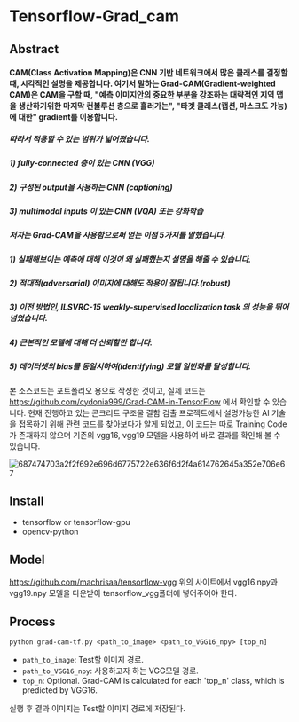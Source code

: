 # Tensorflow-Grad_cam
## Abstract
#### CAM(Class Activation Mapping)은 CNN 기반 네트워크에서 많은 클래스를 결정할 때, 시각적인 설명을 제공합니다. 여기서 말하는 Grad-CAM(Gradient-weighted CAM)은 CAM을 구할 때, "예측 이미지안의 중요한 부분을 강조하는 대략적인 지역 맵을 생산하기위한 마지막 컨볼루션 층으로 흘러가는", "타겟 클래스(캡션, 마스크도 가능)에 대한" gradient를 이용합니다.

##### 따라서 적용할 수 있는 범위가 넓어졌습니다.
##### 1) fully-connected 층이 있는 CNN (VGG)
##### 2) 구성된 output을 사용하는 CNN (captioning)
##### 3) multimodal inputs 이 있는 CNN (VQA) 또는 강화학습

##### 저자는 Grad-CAM을 사용함으로써 얻는 이점 5가지를 말했습니다.
##### 1) 실패해보이는 예측에 대해 이것이 왜 실패했는지 설명을 해줄 수 있습니다.
##### 2) 적대적(adversarial) 이미지에 대해도 적용이 잘됩니다.(robust)
##### 3) 이전 방법인, ILSVRC-15 weakly-supervised localization task 의 성능을 뛰어넘었습니다.
##### 4) 근본적인 모델에 대해 더 신뢰할만 합니다.
##### 5) 데이터셋의 bias를 동일시하여(identifying) 모델 일반화를 달성합니다.

본 소스코드는 포트폴리오 용으로 작성한 것이고, 실제 코드는 https://github.com/cydonia999/Grad-CAM-in-TensorFlow 에서 확인할 수 있습니다. 현재 진행하고 있는 콘크리트 구조물 결함 검출 프로젝트에서 설명가능한 AI 기술을 접목하기 위해 관련 코드를 찾아보다가 알게 되었고, 이 코드는 따로 Training Code가 존재하지 않으며 기존의 vgg16, vgg19 모델을 사용하여 바로 결과를 확인해 볼 수 있습니다.

![687474703a2f2f692e696d6775722e636f6d2f4a614762645a352e706e67](https://user-images.githubusercontent.com/48546917/72021112-9f82be00-32b0-11ea-9e3c-83e27bfae2dc.jpg)

## Install 
- tensorflow or tensorflow-gpu
- opencv-python

## Model
https://github.com/machrisaa/tensorflow-vgg
위의 사이트에서 vgg16.npy과 vgg19.npy 모델을 다운받아 tensorflow_vgg폴더에 넣어주어야 한다.

## Process
`python grad-cam-tf.py <path_to_image> <path_to_VGG16_npy> [top_n]`
- `path_to_image`: Test할 이미지 경로.
- `path_to_VGG16_npy`: 사용하고자 하는 VGG모델 경로.
- `top_n`: Optional. Grad-CAM is calculated for each 'top_n' class, which is predicted by VGG16.

실행 후 결과 이미지는 Test할 이미지 경로에 저장된다.
